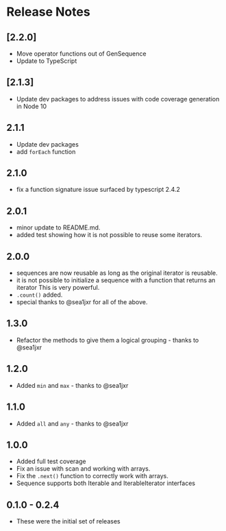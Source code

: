 # Release Notes

## [2.2.0]
* Move operator functions out of GenSequence
* Update to TypeScript

## [2.1.3]
* Update dev packages to address issues with code coverage generation in Node 10

## 2.1.1
* Update dev packages
* add `forEach` function

## 2.1.0
* fix a function signature issue surfaced by typescript 2.4.2

## 2.0.1
* minor update to README.md.
* added test showing how it is not possible to reuse some iterators.

## 2.0.0
* sequences are now reusable as long as the original iterator is reusable.
* it is not possible to initialize a sequence with a function that returns an iterator
  This is very powerful.
* `.count()` added.
* special thanks to @sea1jxr for all of the above.

## 1.3.0
* Refactor the methods to give them a logical grouping - thanks to @sea1jxr

## 1.2.0
* Added `min` and `max` - thanks to @sea1jxr

## 1.1.0
* Added `all` and `any` - thanks to @sea1jxr

## 1.0.0
* Added full test coverage
* Fix an issue with scan and working with arrays.
* Fix the `.next()` function to correctly work with arrays.
* Sequence supports both Iterable<T> and IterableIterator<T> interfaces

## 0.1.0 - 0.2.4
* These were the initial set of releases
